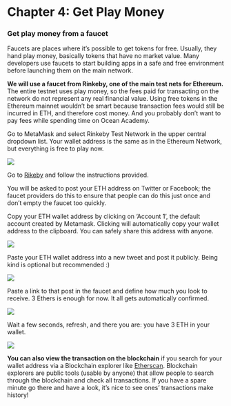 # Chapter 4: Get Play Money

<dialog character="squid">Excellent, you have the first piece of equipment now. If you want to do anything in the blockchain waters rather than watching from the surface, you will need to dive into it, and you will need oxygen for that. ETH provides the gas you need to stay below the surface.</dialog>

### Get play money from a faucet
Faucets are places where it’s possible to get tokens for free. Usually, they hand play money, basically tokens that have no market value. Many developers use faucets to start building apps in a safe and free environment before launching them on the main network.

**We will use a faucet from Rinkeby, one of the main test nets for Ethereum.** The entire testnet uses play money, so the fees paid for transacting on the network do not represent any real financial value. Using free tokens in the Ethereum mainnet wouldn’t be smart because transaction fees would still be incurred in ETH, and therefore cost money. And you probably don’t want to pay fees while spending time on Ocean Academy.

Go to MetaMask and select Rinkeby Test Network in the upper central dropdown list. Your wallet address is the same as in the Ethereum Network, but everything is free to play now.

<img src="/images/chapter4_0.png" />

Go to [Rikeby](https://faucet.rinkeby.io/) and follow the instructions provided. 

You will be asked to post your ETH address on Twitter or Facebook; the faucet providers do this to ensure that people can do this just once and don’t empty the faucet too quickly.

Copy your ETH wallet address by clicking on ‘Account 1’, the default account created by Metamask. Clicking will automatically copy your wallet address to the clipboard. You can safely share this address with anyone.

<img src="/images/chapter4_1.png" />

Paste your ETH wallet address into a new tweet and post it publicly.
Being kind is optional but recommended :)

<img src="/images/chapter4_2.png" />

Paste a link to that post in the faucet and define how much you look to receive. 
3 Ethers is enough for now. It all gets automatically confirmed.

<img src="/images/chapter4_4.png" />

Wait a few seconds, refresh, and there you are: you have 3 ETH in your wallet.

<img src="/images/chapter4_5.png" />

**You can also view the transaction on the blockchain** if you search for your wallet address via a Blockchain explorer like [Etherscan](https://etherscan.io/). 
Blockchain explorers are public tools (usable by anyone) that allow people to search through the blockchain and check all transactions. 
If you have a spare minute go there and have a look, it’s nice to see ones’ transactions make history!
